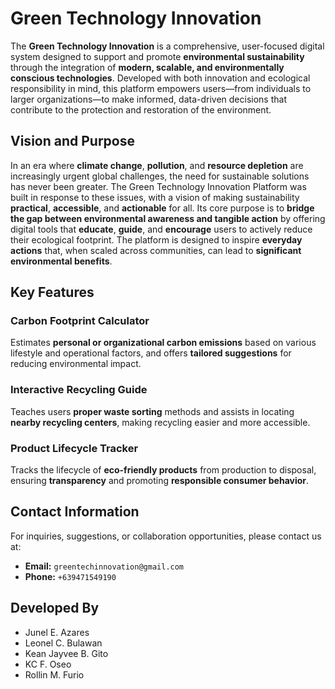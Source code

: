# Green Technology Innovation

The **Green Technology Innovation** is a comprehensive, user-focused digital system designed to support and promote **environmental sustainability** through the integration of **modern, scalable, and environmentally conscious technologies**. Developed with both innovation and ecological responsibility in mind, this platform empowers users—from individuals to larger organizations—to make informed, data-driven decisions that contribute to the protection and restoration of the environment.

## Vision and Purpose

In an era where **climate change**, **pollution**, and **resource depletion** are increasingly urgent global challenges, the need for sustainable solutions has never been greater. The Green Technology Innovation Platform was built in response to these issues, with a vision of making sustainability **practical**, **accessible**, and **actionable** for all. Its core purpose is to **bridge the gap between environmental awareness and tangible action** by offering digital tools that **educate**, **guide**, and **encourage** users to actively reduce their ecological footprint. The platform is designed to inspire **everyday actions** that, when scaled across communities, can lead to **significant environmental benefits**.

## Key Features

### Carbon Footprint Calculator
Estimates **personal or organizational carbon emissions** based on various lifestyle and operational factors, and offers **tailored suggestions** for reducing environmental impact.

### Interactive Recycling Guide
Teaches users **proper waste sorting** methods and assists in locating **nearby recycling centers**, making recycling easier and more accessible.

### Product Lifecycle Tracker
Tracks the lifecycle of **eco-friendly products** from production to disposal, ensuring **transparency** and promoting **responsible consumer behavior**.

## Contact Information

For inquiries, suggestions, or collaboration opportunities, please contact us at:

- **Email:** `greentechinnovation@gmail.com`  
- **Phone:** `+639471549190`

## Developed By

- Junel E. Azares  
- Leonel C. Bulawan
- Kean Jayvee B. Gito
- KC F. Oseo 
- Rollin M. Furio
